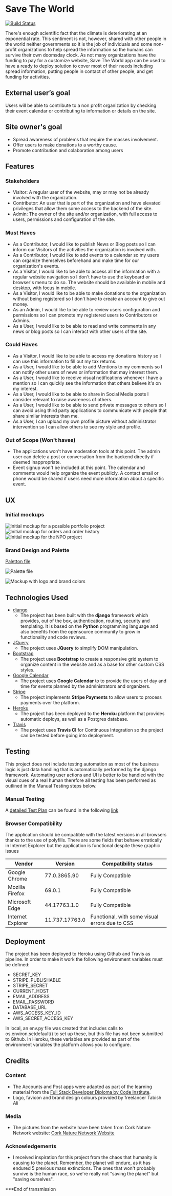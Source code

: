 # Save The World

[![Build Status](https://travis-ci.com/Narshe1412/portfolio.svg?branch=master)](https://travis-ci.com/Narshe1412/portfolio)

There's enough scientific fact that the climate is deteriorating at an exponential rate. This sentiment is not, however, shared with other people in the world neither governments so it is the job of individuals and some non-profit organizations to help spread the information so the humans can survive their own doomsday clock.
As not many organizations have the funding to pay for a customize website, Save The World app can be used to have a ready to deploy solution to cover most of their needs including spread information, putting people in contact of other people, and get funding for activities.

## External user’s goal

Users will be able to contribute to a non profit organization by checking their event calendar or contributing to information or details on the site.

## Site owner's goal

- Spread awareness of problems that require the masses involvement.
- Offer users to make donations to a worthy cause.
- Promote contribution and colaboration among users

## Features

### Stakeholders

- Visitor: A regular user of the website, may or may not be already involved with the organization.
- Contributor: An user that is part of the organization and have elevated privileges that allow them some access to the backend of the site.
- Admin: The owner of the site and/or organization, with full access to users, permissions and configuration of the site.

### Must Haves

- As a Contributor, I would like to publish News or Blog posts so I can inform our Visitors of the activities the organization is involved with.
- As a Contributor, I would like to add events to a calendar so my users can organize themselves beforehand and make time for our organization's events.
- As a Visitor, I would like to be able to access all the information with a regular website navigation so I don't have to use the keyboard or browser's menu to do so. The website should be available in mobile and desktop, with focus in mobile.
- As a Visitor, I would like to be able to make donations to the organization without being registered so I don't have to create an account to give out money.
- As an Admin, I would like to be able to review users configuration and permissions so I can promote my registered users to Contributors or Admins.
- As a User, I would like to be able to read and write comments in any news or blog posts so I can interact with other users of the site.

### Could Haves

- As a Visitor, I would like to be able to access my donations history so I can use this information to fill out my tax returns.
- As a User, I would like to be able to add Mentions to my comments so I can notify other users of news or information that may interest them.
- As a User, I would like to receive visual notifications whenever I have a mention so I can quickly see the information that others believe it's on my interest.
- As a User, I would like to be able to share in Social Media posts I consider relevant to raise awareness of others.
- As a User, I would like to be able to send private messages to others so I can avoid using third party applications to communicate with people that share similar interests than me.
- As a User, I can upload my own profile picture without administrator intervention so I can allow others to see my style and profile.

### Out of Scope (Won't haves)

- The applications won't have moderation tools at this point. The admin user can delete a post or conversation from the backend directly if deemed inappropriate.
- Event signup won't be included at this point. The calendar and comments would help organize the event publicly. A contact email or phone would be shared if users need more information about a specific event.

## UX

### Initial mockups

![Initial mockup for a possible portfolio project](docs/initial01.jpg "Desktop design")
![Initial mockup for orders and order history](docs/initial03.jpg "Desktop design")
![Initial mockup for the NPO project](docs/initial02.jpg "Desktop design")

### Brand Design and Palette

[Paletton file](docs/paletton.html)

![Palette file](docs/palette.png "Palette and colour coding")

![Mockup with logo and brand colors](docs/mockup-with-logo.png "Advanced mockup with logo and brand colors")

## Technologies Used

- [django](https://www.djangoproject.com/)
  - The project has been built with the **django** framework which provides, out of the box, authentication, routing, security and templating. It is based on the **Python** programming language and also benefits from the opensource community to grow in functionality and code reviews.
- [JQuery](https://jquery.com)
  - The project uses **JQuery** to simplify DOM manipulation.
- [Bootstrap](https://getbootstrap.com/)
  - The project uses **Bootstrap** to create a responsive grid system to organize content in the website and as a base for other custom CSS styles.
- [Google Calendar](https://calendar.google.com/)
  - The project uses **Google Calendar** to to provide the users of day and time for events planned by the administrators and organizers.
- [Stripe](https://stripe.com/)
  - The project implements **Stripe Payments** to allow users to process payments over the platform.
- [Heroku](https://www.heroku.com/)
  - The project has been deployed to the **Heroku** platform that provides automatic deploys, as well as a Postgres database.
- [Travis](https://travis-ci.com/)
  - The project uses **Travis CI** for Continuous Integration so the project can be tested before going into deployment.

## Testing

This project does not include testing automation as most of the business logic is just data handling that is automatically performed by the django framework. Automating user actions and UI is better to be handled with the visual cues of a real human therefore all testing has been performed as outlined in the Manual Testing steps below.

### Manual Testing

A [detailed Test Plan](docs/test-cases.md) can be found in the following [link](docs/test-cases.md)

### Browser Compatibility

The application should be compatible with the latest versions in all browsers thanks to the use of polyfills. There are some fields that behave erratically in Internet Explorer but the application is functional despite these graphic issues

| Vendor            | Version        | Compatibility status                           |
| ----------------- | -------------- | ---------------------------------------------- |
| Google Chrome     | 77.0.3865.90   | Fully Compatible                               |
| Mozilla Firefox   | 69.0.1         | Fully Compatible                               |
| Microsoft Edge    | 44.17763.1.0   | Fully Compatible                               |
| Internet Explorer | 11.737.17763.0 | Functional, with some visual errors due to CSS |

## Deployment

The project has been deployed to Heroku using Github and Travis as pipeline. In order to make it work the following environment variables must be defined:

- SECRET_KEY
- STRIPE_PUBLISHABLE
- STRIPE_SECRET
- CURRENT_HOST
- EMAIL_ADDRESS
- EMAIL_PASSWORD
- DATABASE_URL
- AWS_ACCESS_KEY_ID
- AWS_SECRET_ACCESS_KEY

In local, an env.py file was created that includes calls to os.environ.setdefault() to set up these, but this file has not been submitted to Github.
In Heroku, these variables are provided as part of the environment variables the platform allows you to configure.

## Credits

### Content

- The Accounts and Post apps were adapted as part of the learning material from the [Full Stack Developer Diploma by Code Institute](https://codeinstitute.net/full-stack-software-development-diploma/).
- Logo, favicon and brand design colours provided by freelancer Tabish Ali

### Media

- The pictures from the website have been taken from Cork Nature Network website: [Cork Nature Network Website](https://corknaturenetwork.ie/)

### Acknowledgements

- I received inspiration for this project from the chaos that humanity is causing to the planet. Remember, the planet will endure, as it has endured 5 previous mass extinctions. The ones that won't probably survive is the human race, so we're really not "saving the planet" but "saving ourselves".

\*\*\*End of transmission
